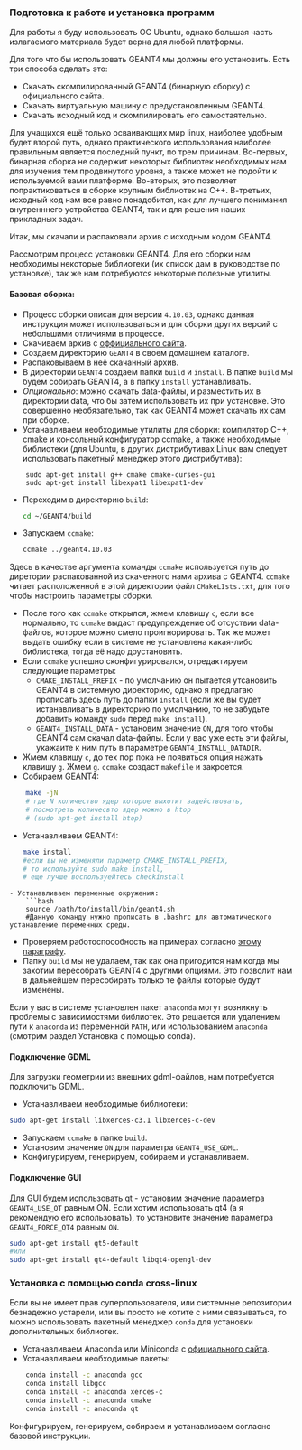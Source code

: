 ### Подготовка к работе и установка программ
Для работы я буду использовать ОС Ubuntu, однако большая часть излагаемого материала будет верна для любой платформы. 

Для того что бы использовать GEANT4 мы должны его установить. Есть три способа сделать это:

* Скачать скомпилированный GEANT4 (бинарную сборку) с  официального сайта.
* Скачать виртуальную машину с предустановленным GEANT4.
* Скачать исходный код и скомпилировать его самостаятельно.

Для учащихся ещё только осваивающих мир linux, наиболее удобным будет второй путь, однако практического использования наиболее правильным является последний пункт, по трем причинам. Во-первых, бинарная сборка не содержит некоторых библиотек необходимых нам для изучения тем продвинутого уровня, а также может не подойти к используемой вами платформе. Во-вторых, это позволяет попрактиковаться в сборке крупным библиотек на C++. В-третьих, исходный код нам все равно понадобится, как для лучшего понимания внутренннего устройства GEANT4, так и для решения наших прикладных задач.

Итак, мы скачали и распаковали архив с исходным кодом GEANT4. 

Рассмотрим процесс установки GEANT4. Для его сборки нам необходимы некоторые библиотеки (их список дам в руководстве по установке), так же нам потребуются некоторые полезные утилиты.

#### Базовая сборка: 
- Процесс сборки описан для версии `4.10.03`, однако данная инструкция может использоваться и для сборки других версий с небольшими отличиями в процессе.
- Скачиваем архив с [оффициального сайта](http://geant4.web.cern.ch/geant4/support/download.shtml).
- Создаем директорию `GEANT4` в своем домашнем каталоге.
- Распаковываем в неё скачанный архив.
- В директории `GEANT4` создаем папки `build` и `install`. В папке `build` мы будем собирать GEANT4, а в папку `install` устанавливать.
- *Опционально*: можно скачать data-файлы, и разместить их в директории data, что бы затем использовать их при установке. Это совершенно необязательно, так как GEANT4 может скачать их сам при сборке.
- Устанавливаем необходимые утилиты для сборки: компилятор С++, cmake и консольный конфигуратор ccmake, а также необходимые библиотеки (для Ubuntu, в других дистрибутивах Linux вам следует использовать пакетный менеджер этого дистрибутива):
```
    sudo apt-get install g++ cmake cmake-curses-gui
    sudo apt-get install libexpat1 libexpat1-dev
```    
- Переходим в директорию `build`:
    ```bash
    cd ~/GEANT4/build
    ```
- Запускаем `ccmake`:
    ```bash
    ccmake ../geant4.10.03
    ```
Здесь в качестве аргумента команды `ccmake` используется путь до диретории распакованной из скаченного нами архива с GEANT4. `ccmake` читает расположенной в этой директории файл `CMakeLIsts.txt`, для того чтобы настроить параметры сборки.
- После того как `ccmake` открылся, жмем клавишу `c`, если все нормально, то `ccmake` выдаст предупреждение об отсуствии data-файлов, которое можно смело проигнорировать. Так же может выдать ошибку если в системе не установлена какая-либо библиотека, тогда её надо доустановить.
- Если `ccmake` успешно сконфигурировался, отредактируем следующие параметры:
    - `CMAKE_INSTALL_PREFIX` - по умолчанию он пытается утсановить GEANT4 в системную директорию, однако я предлагаю прописать здесь путь до папки `install` (если же вы будет истанавливать в директорию по умолчанию, то не забудьте добавить команду `sudo` перед `make install`).
    - `GEANT4_INSTALL_DATA` - установим значение `ON`, для того чтобы GEANT4 сам скачал data-файлы. Если у вас уже есть эти файлы, укажаите к ним путь в параметре `GEANT4_INSTALL_DATADIR`.
- Жмем клавишу `c`, до тех пор пока не появиться опция нажать клавишу `g`. Жмем `g`. `ccmake` создаст `makefile` и закроется.
- Собираем GEANT4:
```bash
    make -jN
    # где N количество ядер которое выхотит задействовать,
    # посмотреть количесвто ядер можно в htop 
    # (sudo apt-get install htop)
```
- Устанавливаем GEANT4:
     ```bash
    make install
    #если вы не изменяли параметр CMAKE_INSTALL_PREFIX, 
    # то используйте sudo make install, 
    # еще лучше воспользуейтесь checkinstall
```
- Устанавливаем переменные окружения:
    ```bash
    source /path/to/install/bin/geant4.sh
    #Данную команду нужно прописать в .bashrc для автоматического устанавление переменных среды.
```
- Проверяем работоспособность на примерах согласно [этому параграфу](example_run.md).
- Папку `build` мы не удалаем, так как она пригодится нам когда мы захотим пересобрать GEANT4 с другими опциями. Это позволит нам в дальнейшем пересобирать только те файлы которые будут изменены.


Если у вас в системе установлен пакет `anaconda` могут возникнуть проблемы с зависимостями библиотек. Это решается или удалением пути к `anaconda` из переменной `PATH`, или использованием `anaconda` (смотрим раздел Установка с помощью conda).



#### Подключение GDML

Для загрузки геометрии из внешних gdml-файлов, нам потребуется подключить GDML.
- Устанавливаем необходимые библиотеки:
```bash
sudo apt-get install libxerces-c3.1 libxerces-c-dev
```
- Запускаем `ccmake` в папке `build`.
- Установим значение `ON` для параметра `GEANT4_USE_GDML`.
- Конфигурируем, генерируем, собираем и устанавливаем.

#### Подключение GUI

Для GUI будем использовать qt - установим значение параметра `GEANT4_USE_QT` равным ON. Если хотим использовать qt4 (а я рекомендую его использовать), то установите значение параметра  `GEANT4_FORCE_QT4` равным  `ON`.
```bash
sudo apt-get install qt5-default
#или
sudo apt-get install qt4-default libqt4-opengl-dev
```
###  Установка с помощью conda cross-linux


Если вы не имеет прав суперпользователя, или системные репозитории безнадежно устарели, или вы просто не хотите с ними связываться, то можно использовать пакетный менеджер `conda` для установки дополнительных библиотек.

- Устанавливаем Anaconda или Miniconda c [официального сайта](https://www.anaconda.com/download/#linux).
- Устанавливаем необходимые пакеты:
```bash
    conda install -c anaconda gcc
    conda install libgcc
    conda install -c anaconda xerces-c
    conda install -c anaconda cmake
    conda install -c anaconda qt
```
Конфигурируем, генерируем, собираем и устанавливаем согласно базовой инструкции.





